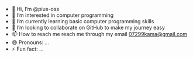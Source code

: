 - 👋 Hi, I’m @pius-oss
- 👀 I’m interested in computer programming 
- 🌱 I’m currently learning basic computer programming skills 
- 💞️ I’m looking to collaborate on GitHub to make my journey easy 
- 📫 How to reach me reach me through my email 07299kama@gmail.com
- 😄 Pronouns: ...
- ⚡ Fun fact: ...

<!---
pius-oss/pius-oss is a ✨ special ✨ repository because its `README.md` (this file) appears on your GitHub profile.
You can click the Preview link to take a look at your changes.
--->
